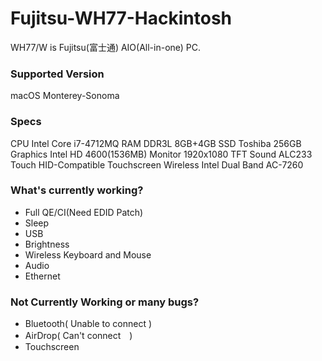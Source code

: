 # Fujitsu-WH77-Hackintosh
WH77/W is Fujitsu(富士通) AIO(All-in-one) PC.
### Supported Version
macOS Monterey-Sonoma
### Specs
CPU Intel Core i7-4712MQ
RAM DDR3L 8GB+4GB
SSD Toshiba 256GB 
Graphics Intel HD 4600(1536MB)
Monitor 1920x1080 TFT
Sound ALC233
Touch HID-Compatible Touchscreen
Wireless Intel Dual Band AC-7260
### What's currently working?
- Full QE/CI(Need EDID Patch)
- Sleep
- USB
- Brightness
- Wireless Keyboard and Mouse
- Audio
- Ethernet
### Not Currently Working or many bugs?
- Bluetooth( Unable to connect )
- AirDrop( Can't connect　)
- Touchscreen
